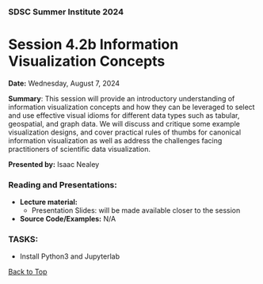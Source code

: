 ### SDSC Summer Institute 2024
# Session 4.2b Information Visualization Concepts

**Date:** Wednesday, August 7, 2024

**Summary**: This session will provide an introductory understanding of information visualization concepts and how they can be leveraged to select and use effective visual idioms for different data types such as tabular, geospatial, and graph data. We will discuss and critique some example visualization designs, and cover practical rules of thumbs for canonical information visualization as well as address the challenges facing practitioners of scientific data visualization.

**Presented by:** Isaac Nealey

### Reading and Presentations:
* **Lecture material:**
   * Presentation Slides: will be made available closer to the session
* **Source Code/Examples:** N/A

### TASKS:
* Install Python3 and Jupyterlab

[Back to Top](#top)
